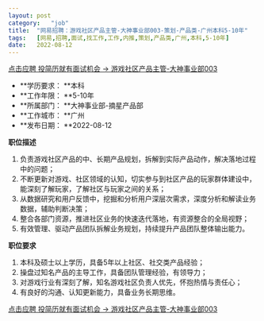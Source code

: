 ```yaml
---
layout:	post
category:	"job"
title:	"网易招聘：游戏社区产品主管-大神事业部003-策划-产品类-广州本科5-10年"
tags:	[网易,招聘,面试,找工作,工作,内推,策划,产品类,广州,本科,5-10年]
date:	2022-08-12
---
```


[点击应聘 投简历就有面试机会 -> 游戏社区产品主管-大神事业部003](http://mobile.bole.netease.com/bole/boleDetail?id=38223&employeeId=346f03c3cda5f04c&key=all)



- **学历要求： **本科
- **工作年限： **5-10年
- **所属部门： **大神事业部-摘星产品部
- **工作城市： **广州
- **发布日期： **2022-08-12



**职位描述**
1. 负责游戏社区产品的中、长期产品规划，拆解到实际产品动作，解决落地过程中的问题； 
2. 不断更新对游戏、社区领域的认知，切实参与到社区产品的玩家群体建设中，能深刻了解玩家，了解社区与玩家之间的关系；
3. 从数据研究和用户反馈中，挖掘和分析用户深层次需求，深度分析和解读业务数据，辅助判断决策；
4. 整合各部门资源，推进社区业务的快速迭代落地，有资源整合的全局视野；
5. 有效管理、驱动产品团队拆解业务规划，持续提升产品团队整体输出能力。




**职位要求**
1. 本科及硕士以上学历，具备5年以上社区、社交类产品经验；
2. 操盘过知名产品的主导工作，具备团队管理经验，有领导力；
3. 对游戏行业有深刻了解，知名游戏社区负责人优先，怀抱热情与责任心；
4. 有良好的沟通、认知更新能力，具备业务长期思维。



[点击应聘 投简历就有面试机会 -> 游戏社区产品主管-大神事业部003](http://mobile.bole.netease.com/bole/boleDetail?id=38223&employeeId=346f03c3cda5f04c&key=all)